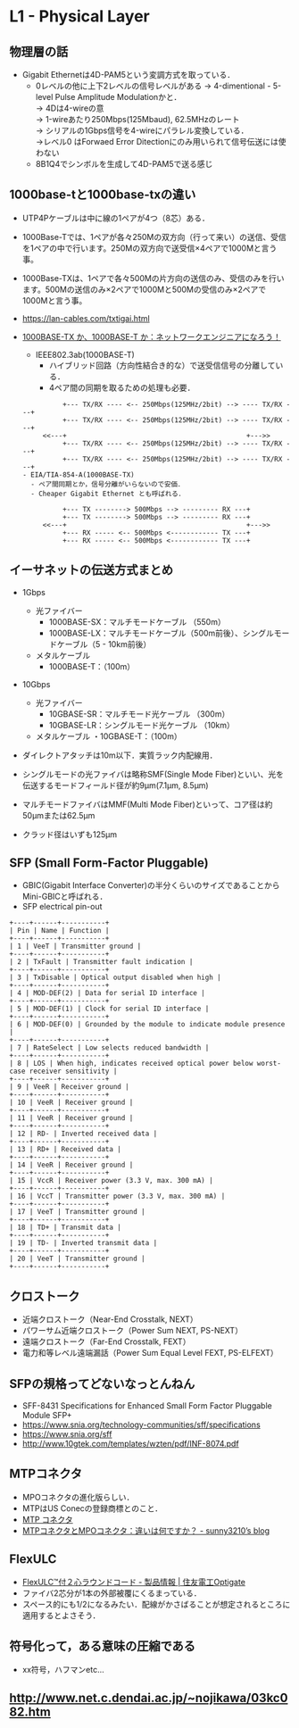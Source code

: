 # L1 - Physical Layer
## 物理層の話
  - Gigabit Ethernetは4D-PAM5という変調方式を取っている．
    - 0レベルの他に上下2レベルの信号レベルがある
    → 4-dimentional - 5-level Pulse Amplitude Modulationかと．  
    → 4Dは4-wireの意  
    → 1-wireあたり250Mbps(125Mbaud), 62.5MHzのレート  
    → シリアルの1Gbps信号を4-wireにパラレル変換している．  
    →レベル0 はForwaed Error Ditectionにのみ用いられて信号伝送には使わない  
    - 8B1Q4でシンボルを生成して4D-PAM5で送る感じ

## 1000base-tと1000base-txの違い
- UTP4Pケーブルは中に線の1ペアが4つ（8芯）ある．
- 1000Base-Tでは、1ペアが各々250Mの双方向（行って来い）の送信、受信を1ペアの中で行います。250Mの双方向で送受信×4ペアで1000Mと言う事。
- 1000Base-TXは、1ペアで各々500Mの片方向の送信のみ、受信のみを行います。500Mの送信のみ×2ペアで1000Mと500Mの受信のみ×2ペアで1000Mと言う事。
- https://lan-cables.com/txtigai.html

- [1000BASE-TX か、1000BASE-T か：ネットワークエンジニアになろう！](http://www.smartnetworks.jp/2006/02/1000basetx_1000baset.html)
  - IEEE802.3ab(1000BASE-T)
    - ハイブリッド回路（方向性結合き的な）で送受信信号の分離している．
    - 4ペア間の同期を取るための処理も必要．
  ```
            +--- TX/RX ---- <-- 250Mbps(125MHz/2bit) --> ---- TX/RX ---+
            +--- TX/RX ---- <-- 250Mbps(125MHz/2bit) --> ---- TX/RX ---+
       <<---+                                             +--->>
            +--- TX/RX ---- <-- 250Mbps(125MHz/2bit) --> ---- TX/RX ---+
            +--- TX/RX ---- <-- 250Mbps(125MHz/2bit) --> ---- TX/RX ---+
  - EIA/TIA-854-A(1000BASE-TX)
    - ペア間同期とか，信号分離がいらないので安価．
    - Cheaper Gigabit Ethernet とも呼ばれる．

            +--- TX --------> 500Mbps --> --------- RX ---+
            +--- TX --------> 500Mbps --> --------- RX ---+
       <<---+                                             +--->>
            +--- RX ----- <-- 500Mbps <------------ TX ---+
            +--- RX ----- <-- 500Mbps <------------ TX ---+
  ```


## イーサネットの伝送方式まとめ
- 1Gbps
  - 光ファイバー
    - 1000BASE-SX：マルチモードケーブル （550m）
    - 1000BASE-LX：マルチモードケーブル（500m前後）、シングルモードケーブル（5 - 10km前後）
  - メタルケーブル
    - 1000BASE-T：（100m）

- 10Gbps
  - 光ファイバー
    - 10GBASE-SR：マルチモード光ケーブル （300m）
    - 10GBASE-LR：シングルモード光ケーブル （10km）
  - メタルケーブル
・10GBASE-T：（100m）

- ダイレクトアタッチは10m以下．実質ラック内配線用．
- シングルモードの光ファイバは略称SMF(Single Mode Fiber)といい、光を伝送するモードフィールド径が約9μm(7.1μm, 8.5μm)
- マルチモードファイバはMMF(Multi Mode Fiber)といって、コア径は約50μmまたは62.5μm
- クラッド径はいずも125μm

## SFP (Small Form-Factor Pluggable)
  - GBIC(Gigabit Interface Converter)の半分くらいのサイズであることからMini-GBICと呼ばれる．
  - SFP electrical pin-out
```
+----+------+-----------+ 
| Pin | Name | Function |
+----+------+-----------+ 
| 1 | VeeT | Transmitter ground |
+----+------+-----------+ 
| 2 | TxFault | Transmitter fault indication |
+----+------+-----------+ 
| 3 | TxDisable | Optical output disabled when high |
+----+------+-----------+ 
| 4 | MOD-DEF(2) | Data for serial ID interface |
+----+------+-----------+ 
| 5 | MOD-DEF(1) | Clock for serial ID interface |
+----+------+-----------+ 
| 6 | MOD-DEF(0) | Grounded by the module to indicate module presence |
+----+------+-----------+ 
| 7 | RateSelect | Low selects reduced bandwidth |
+----+------+-----------+ 
| 8 | LOS | When high, indicates received optical power below worst-case receiver sensitivity |
+----+------+-----------+ 
| 9 | VeeR | Receiver ground |
+----+------+-----------+ 
| 10 | VeeR | Receiver ground |
+----+------+-----------+ 
| 11 | VeeR | Receiver ground |
+----+------+-----------+ 
| 12 | RD- | Inverted received data |
+----+------+-----------+ 
| 13 | RD+ | Received data |
+----+------+-----------+ 
| 14 | VeeR | Receiver ground |
+----+------+-----------+ 
| 15 | VccR | Receiver power (3.3 V, max. 300 mA) |
+----+------+-----------+ 
| 16 | VccT | Transmitter power (3.3 V, max. 300 mA) |
+----+------+-----------+ 
| 17 | VeeT | Transmitter ground |
+----+------+-----------+ 
| 18 | TD+ | Transmit data |
+----+------+-----------+ 
| 19 | TD- | Inverted transmit data |
+----+------+-----------+ 
| 20 | VeeT | Transmitter ground |
+----+------+-----------+ 
```

##  クロストーク
- 近端クロストーク（Near-End Crosstalk, NEXT）
- パワーサム近端クロストーク（Power Sum NEXT, PS-NEXT）
- 遠端クロストーク（Far-End Crosstalk, FEXT）
- 電力和等レベル遠端漏話（Power Sum Equal Level FEXT, PS-ELFEXT）

## SFPの規格ってどないなっとんねん
  - SFF-8431 Specifications for Enhanced Small Form Factor Pluggable Module SFP+
  - https://www.snia.org/technology-communities/sff/specifications
  - https://www.snia.org/sff
  - http://www.10gtek.com/templates/wzten/pdf/INF-8074.pdf

## MTPコネクタ
  - MPOコネクタの進化版らしい．
  - MTPはUS Conecの登録商標とのこと．
  - [MTP コネクタ](https://www.empowerfiber.com/ja/mtp-connector.html)
  - [MTPコネクタとMPOコネクタ：違いは何ですか？ - sunny3210’s blog](https://sunny3210.hatenablog.com/entry/2018/10/06/152232)

## FlexULC
  - [FlexULC™付２心ラウンドコード - 製品情報 | 住友電工Optigate](http://www.optigate.jp/products/connector/mpo/2-fulc.html)
  - ファイバ2芯分が1本の外部被覆にくるまっている．
  - スペース的にも1/2になるみたい．配線がかさばることが想定されるところに適用するとよさそう．


## 符号化って，ある意味の圧縮である
  - xx符号，ハフマンetc...


## http://www.net.c.dendai.ac.jp/~nojikawa/03kc082.htm